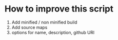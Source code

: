 # How to improve this script

1. Add minified / non minified build
2. Add source maps
3. options for name, description, github URI
